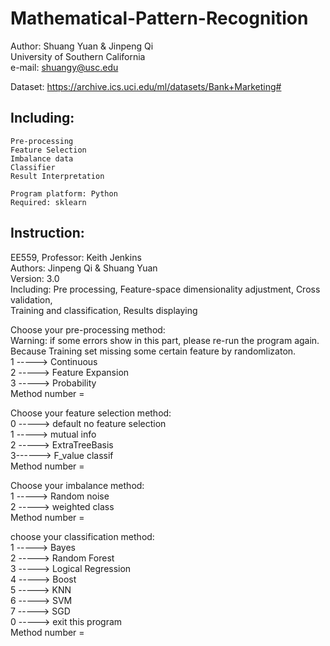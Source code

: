 # Mathematical-Pattern-Recognition  
Author: Shuang Yuan & Jinpeng Qi  
University of Southern California  
e-mail: shuangy@usc.edu  

Dataset: https://archive.ics.uci.edu/ml/datasets/Bank+Marketing#  

## Including:
    Pre-processing  
    Feature Selection  
    Imbalance data  
    Classifier  
    Result Interpretation  

    Program platform: Python  
    Required: sklearn  

## Instruction:
EE559, Professor: Keith Jenkins  
Authors: Jinpeng Qi & Shuang Yuan  
Version: 3.0  
Including: Pre processing, Feature-space dimensionality adjustment, Cross validation,   
Training and classification, Results displaying  
 
Choose your pre-processing method:  
Warning: if some errors show in this part, please re-run the program again. Because Training set missing some certain feature by randomlizaton.  
1 -----> Continuous  
2 -----> Feature Expansion  
3 -----> Probability  
Method number =   

Choose your feature selection method:  
0 -----> default no feature selection  
1 -----> mutual info  
2 -----> ExtraTreeBasis  
3------> F_value classif  
Method number =   

Choose your imbalance method:  
1 -----> Random noise  
2 -----> weighted class  
Method number =   

choose your classification method:  
1 -----> Bayes  
2 -----> Random Forest  
3 -----> Logical Regression  
4 -----> Boost  
5 -----> KNN  
6 -----> SVM  
7 -----> SGD  
0 -----> exit this program  
Method number = 

